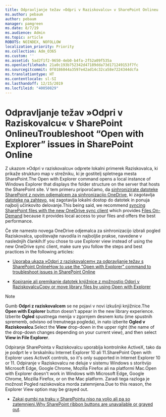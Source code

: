 ```yaml
---
title: Odpravljanje težav »Odpri v Raziskovalcu« v SharePoint Onlineu
ms.author: pebaum
author: pebaum
manager: pamgreen
ms.date: 8/7/19
ms.audience: Admin
ms.topic: article
ROBOTS: NOINDEX, NOFOLLOW
localization_priority: Priority
ms.collection: Adm_O365
ms.custom: ''
ms.assetid: 5ad2f1f2-9650-4eb0-b4fa-2f52a09f535a
ms.openlocfilehash: 21a0c193b752342d47189dda73d171249153f7fc
ms.sourcegitcommit: 0f0186044a3597e42ad14c32ca58e7224344dcfa
ms.translationtype: HT
ms.contentlocale: sl-SI
ms.lasthandoff: 12/15/2019
ms.locfileid: "40050829"
---
```

# <a name="troubleshoot-open-with-explorer-issues-in-sharepoint-online"></a><span data-ttu-id="65438-102">Odpravljanje težav »Odpri v Raziskovalcu« v SharePoint Onlineu</span><span class="sxs-lookup"><span data-stu-id="65438-102">Troubleshoot “Open with Explorer” issues in SharePoint Online</span></span>

<span data-ttu-id="65438-103">Z ukazom »Odpri v raziskovalcu« odprete lokalni primerek Raziskovalca, ki prikaže strukturo map v strežniku, ki je gostitelj spletnega mesta SharePoint.</span><span class="sxs-lookup"><span data-stu-id="65438-103">The Open with Explorer command opens a local instance of Windows Explorer that displays the folder structure on the server that hosts the SharePoint site.</span></span> <span data-ttu-id="65438-104">V tem primeru priporočamo, da [sinhronizirate datoteke SharePoint z novim odjemalcem za sinhronizacijo OneDrive](https://support.office.com/article/sync-sharepoint-files-with-the-new-onedrive-sync-client-6de9ede8-5b6e-4503-80b2-6190f3354a88)</a>, ki zagotavlja [datoteke na zahtevo](https://support.office.com/article/learn-about-onedrive-files-on-demand-0e6860d3-d9f3-4971-b321-7092438fb38e), saj zagotavlja lokalni dostop do datotek in ponuja najbolj učinkovito delovanje.</span><span class="sxs-lookup"><span data-stu-id="65438-104">This being said, we recommend [syncing SharePoint files with the new OneDrive sync client](https://support.office.com/article/sync-sharepoint-files-with-the-new-onedrive-sync-client-6de9ede8-5b6e-4503-80b2-6190f3354a88)</a> which provides [Files On-Demand](https://support.office.com/article/learn-about-onedrive-files-on-demand-0e6860d3-d9f3-4971-b321-7092438fb38e) because it provides local access to your files and offers the best performance.</span></span>


<span data-ttu-id="65438-105">Če ste namesto novega OneDrive odjemalca za sinhronizacijo izbrali pogled Raziskovalca, upoštevajte navodila in najboljše prakse, navedene v naslednjih člankih:</span><span class="sxs-lookup"><span data-stu-id="65438-105">If you chose to use Explorer view instead of using the new OneDrive sync client, make sure you follow the steps and best practices in the following articles:</span></span>

- [<span data-ttu-id="65438-106">Uporaba ukaza »Odpri z raziskovalcem« za odpravljanje težav s SharePoint Online</span><span class="sxs-lookup"><span data-stu-id="65438-106">How to use the "Open with Explorer" command to troubleshoot issues in SharePoint Online</span></span>](https://docs.microsoft.com/sharepoint/support/lists-and-libraries/troubleshoot-issues-using-open-with-explorer)

- [<span data-ttu-id="65438-107">Kopiranje ali premikanje datotek knjižnice z možnostjo Odpri v Raziskovalcu</span><span class="sxs-lookup"><span data-stu-id="65438-107">Copy or move library files by using Open with Explorer</span></span>](https://support.office.com/article/copy-or-move-library-files-by-using-open-with-explorer-aaee7bfb-e2a1-42ee-8fc0-bcc0754f04d2)

> [!Note]  
> <span data-ttu-id="65438-108">Gumb **Odpri z raziskovalcem** se ne pojavi v novi izkušnji knjižnice.</span><span class="sxs-lookup"><span data-stu-id="65438-108">The **Open with Explorer** button doesn't appear in the new library experience.</span></span> <span data-ttu-id="65438-109">Izberite **Ogled** spustnega menija v zgornjem desnem kotu (ime spustnih sprememb, odvisno od trenutnega pogleda), in nato izberite **Ogled v Raziskovalcu**.</span><span class="sxs-lookup"><span data-stu-id="65438-109">Select the **View** drop-down in the upper right (the name of the drop-down changes depending on your current view), and then select **View in File Explorer**.</span></span>
>
 ><span data-ttu-id="65438-110">Odpiranje SharePointa v Raziskovalcu uporablja kontrolnike ActiveX, tako da je podprt le v brskalniku Internet Explorer 10 ali 11.</span><span class="sxs-lookup"><span data-stu-id="65438-110">SharePoint Open with Explorer uses ActiveX controls, so it's only supported in Internet Explorer 10 or 11.</span></span> <span data-ttu-id="65438-111">Odpiranje v Raziskovalcu ne deluje v sistemu Windows s storitvijo Microsoft Edge, Google Chrome, Mozilla Firefox ali na platformi Mac.</span><span class="sxs-lookup"><span data-stu-id="65438-111">Open with Explorer doesn't work in Windows with Microsoft Edge, Google Chrome, Mozilla Firefox, or on the Mac platform.</span></span> <span data-ttu-id="65438-112">Zaradi tega razloga je možnost Pogled raziskovalca morda zatemnjena.</span><span class="sxs-lookup"><span data-stu-id="65438-112">Due to this reason, the Explorer View option may be grayed out.</span></span>
>
> - <span data-ttu-id="65438-113">[Zakaj gumbi na traku v SharePointu niso na voljo ali pa so zatemnjeni.](https://support.office.com/article/Why-SharePoint-ribbon-buttons-are-unavailable-48b0939a-2efb-4e79-b5e8-b2c4cb5d04ca)</span><span class="sxs-lookup"><span data-stu-id="65438-113">[Why SharePoint ribbon buttons are unavailable or grayed out](https://support.office.com/article/Why-SharePoint-ribbon-buttons-are-unavailable-48b0939a-2efb-4e79-b5e8-b2c4cb5d04ca).</span></span>
  

